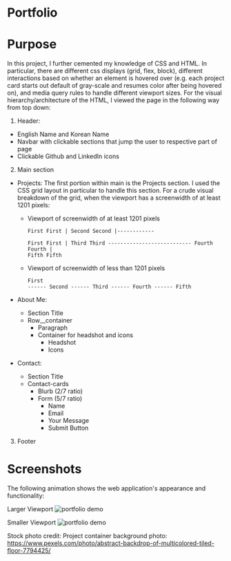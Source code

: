 # Portfolio

# Purpose
In this project, I further cemented my knowledge of CSS and HTML. In particular, there are different css displays (grid, flex, block), different interactions based on whether an element is hovered over (e.g. each project card starts out default of gray-scale and resumes color after being hovered on), and media query rules to handle different viewport sizes. For the visual hierarchy/architecture of the HTML, I viewed the page in the following way from top down:

1. Header:
  - English Name and Korean Name
  - Navbar with clickable sections that jump the user to respective part of page
  - Clickable Github and LinkedIn icons

2. Main section
  - Projects: The first portion within main is the Projects section. I used the CSS grid layout in particular to handle this section. For a crude visual breakdown of the grid, when the viewport has a screenwidth of at least 1201 pixels:
    - Viewport of screenwidth of at least 1201 pixels                          
            <pre><code>First First   | Second Second
                          |------------                 
            First First   | Third Third
            ---------------------------
            Fourth Fourth | Fifth Fifth</code></pre>
    - Viewport of screenwidth of less than 1201 pixels
            <pre><code>First
            ------
            Second
            ------
            Third
            ------
            Fourth
            ------
            Fifth</code></pre>
    
  - About Me:
    - Section Title 
    - Row__container
      - Paragraph
      - Container for headshot and icons
        - Headshot
        - Icons

  - Contact: 
    - Section Title
    - Contact-cards
      - Blurb (2/7 ratio)
      - Form (5/7 ratio)
        - Name
        - Email
        - Your Message
        - Submit Button

3. Footer


# Screenshots
The following animation shows the web application's appearance and functionality:

Larger Viewport
![portfolio demo](./assets/images/Screenshots/larger_viewport.png)

Smaller Viewport
![portfolio demo](./assets/images/Screenshots/smaller_viewport.png)





Stock photo credit:
Project container background photo: https://www.pexels.com/photo/abstract-backdrop-of-multicolored-tiled-floor-7794425/